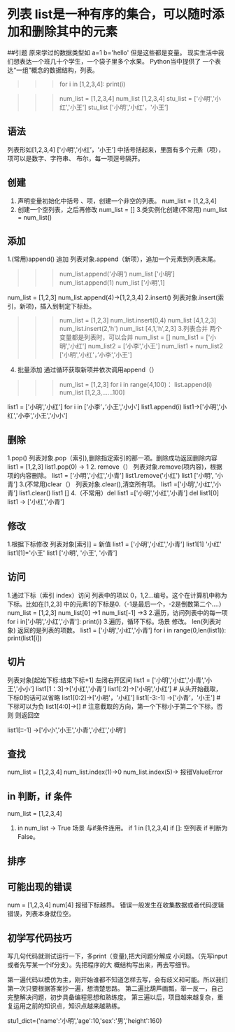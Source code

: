 列表   list是一种有序的集合，可以随时添加和删除其中的元素
===
##引题
原来学过的数据类型如 a=1 b='hello'  但是这些都是变量。
现实生活中我们想表达一个班几十个学生，一个袋子里多个水果。
Python当中提供了 一个表达“一组”概念的数据结构，列表。
>>> for i in [1,2,3,4]:
         print(i)
         
         
>>> num_list = [1,2,3,4]
>>> num_list
[1,2,3,4]
>>>stu_list = ['小明','小红','小王']
>>>stu_list
['小明','小红’，'小王’]

## 语法
列表形如[1,2,3,4]  ['小明','小红’，'小王’]
中括号括起来，里面有多个元素（项），项可以是数字、字符串、
布尔，每一项逗号隔开。

## 创建
1. 声明变量初始化中括号 、项，创建一个非空的列表。
num_list = [1,2,3,4]
2. 创建一个空列表，之后再修改
num_list = []
3.类实例化创建(不常用)
num_list = num_list()

## 添加
1.(常用)append()  追加
列表对象.append（新项），追加一个元素到列表末尾。
>>>num_list.append('小明')
>>>num_list
['小明’]
>>>num_list.append(1)
>>>num_list
['小明',1]

num_list = [1,2,3]
num_list.append(4)→[1,2,3,4]
2.insert()
列表对象.insert(索引，新项)，插入到制定下标处。
>>>num_list = [1,2,3]
>>>num_list.insert(0,4)
>>>num_list
[4,1,2,3]
>>>num_list.insert(2,'h')
>>>num_list
[4,1,'h',2,3]
3.列表合并
两个变量都是列表时，可以合并
>>>num_list = []
>>>num_list1 = ['小明','小红']
>>>num_list2 = [’小李','小王']
>>>num_list1 + num_list2
['小明','小红'，’小李','小王']
4. 批量添加
通过循环获取新项并依次调用append（）
>>>num_list = [1,2,3]
>>>for i in range(4,100)：
>>>    list.append(i)
num_list
[1,2,3,......100]

list1 = ['小明','小红']
for i in ['小李’，’小王','小小']
    list1.append(i)
list1→['小明','小红','小李','小王','小小']

## 删除 
1.pop()
列表对象.pop（索引),删除指定索引的那一项。删除成功返回删除内容
list1 = [1,2,3]
list1.pop(0) → 1
2. remove（）
列表对象.remove(项内容)，根据项的内容删除。
list1 = ['小明','小红','小青']
list1.remove('小红')
list1
['小明', '小青']
3.(不常用)clear（）
列表对象.clear(),清空所有项。
list1 =['小明','小红','小青']
list1.clear()
list1
[]
4.（不常用）del
list1 =['小明','小红','小青']
del list1[0]
list1 → ['小红','小青']

## 修改
1.根据下标修改
列表对象[索引] = 新值
list1 = ['小明','小红','小青']
list1[1]
'小红'
list1[1]='小王'
list1
['小明', '小王', '小青']


## 访问
1.通过下标（索引 index）访问
列表中的项以 0，1,2...编号。这个在计算机中称为下标。比如在[1,2,3]
中的元素1的下标是0.（-1是最后一个，-2是倒数第二个....）
num_list = [1,2,3]
num_list[0] →1
num_list[-1] →3
2.遍历，访问列表中的每一项 
for i in['小明','小红','小青']:
    print(i)
3.遍历，循环下标。场景 修改。
len(列表对象)  返回的是列表的项数。 
   list1 = ['小明','小红','小青']
for i in range(0,len(list1)):
    print(list1[i]) 
    
## 切片
列表对象[起始下标:结束下标+1]    左闭右开区间
list1 = ['小明','小红','小青','小王','小小']
list1[1：3]→['小红','小青']
list1[:2]→['小明','小红']   # 从头开始截取，下标0的话可以省略
list1[0:2]→['小明'，'小红']
list1[-3:-1] →['小青’，'小王']  # 下标可以为负
list1[4:0]→[]    # 注意截取的方向，第一个下标小于第二个下标，否则
则返回空


list1[::-1] →['小小','小王','小青','小红','小明']

##   查找
num_list = [1,2,3,4]
num_list.index(1)→0
num_list.index(5)→ 报错ValueError
## in 判断，if 条件
num_list = [1,2,3,4]
1. in num_list → True
场景 与if条件连用。
if 1 in [1,2,3,4]
if []: 空列表 if 判断为False。
## 排序
## 可能出现的错误
num = [1,2,3,4]
num[4]
报错下标越界。
错误一般发生在收集数据或者代码逻辑错误，列表本身就位空。

##  初学写代码技巧
写几句代码就测试运行一下，多print（变量),把大问题分解成
小问题。（先写input或者先写某一个if分支）。先把程序的大
概结构写出来，再去写细节。

第一遍代码以模仿为主，刚开始谁都不知道怎样去写，会有歧义和可能。所以我们第一次只要根据答案抄一遍，想清楚思路。
第二遍比葫芦画瓢，举一反一，自己完整解决问题，初步具备编程思想和熟练度。
第三遍以后，项目越来越复杂，重复运用之前的知识点，知识点越来越熟练。



stu1_dict=('name':'小明','age':10,'sex':'男','height':160)
